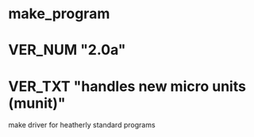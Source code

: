 # make_program
#   VER_NUM     "2.0a"
#   VER_TXT     "handles new micro units (munit)"

make driver for heatherly standard programs

